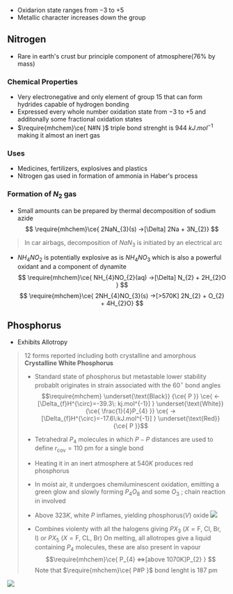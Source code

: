 - Oxidarion state ranges from $-3$ to $+5$ 
- Metallic character increases down the group


## Nitrogen

- Rare in earth's crust bur principle component of atmosphere($76$% by mass)

### Chemical Properties 
- Very electronegative and only element of group $15$ that can form hydrides capable of hydrogen bonding 
- Expressed every whole number oxidation state from $-3$ to $+5$ and additonally some fractional oxidation states 
- $\require{mhchem}\ce{ N#N }$ triple bond strenght is $944\: kJ.mol^{-1}$ making it almost an inert gas 

### Uses 
- Medicines, fertilizers, explosives and plastics 
- Nitrogen gas used in formation of ammonia in Haber's process 


### Formation of $N_{2}$ gas 
- Small amounts can be prepared by thermal decomposition of sodium azide
$$
\require{mhchem}\ce{ 2NaN_{3}(s) ->[\Delta] 2Na + 3N_{2}}
$$
>In car airbags, decomposition of $NaN_{3}$ is initiated by an electrical arc 

- $NH_{4}NO_{2}$ is potentially explosive as is $NH_{4}NO_{3}$ which is also a powerful oxidant and a component of dynamite 
$$
\require{mhchem}\ce{ NH_{4}NO_{2}(aq) ->[\Delta] N_{2} + 2H_{2}O }
$$
$$
\require{mhchem}\ce{ 2NH_{4}NO_{3}(s) ->[>570K] 2N_{2} + O_{2} + 4H_{2}O}
$$


## Phosphorus 
- Exhibits Allotropy 
>$12$ forms reported including both crystalline and amorphous 
> **Crystalline White Phosphorus**
> - Standard state of phosphorus but metastable 
> 	lower stability probablt originates in strain associated with the $60^{\circ}$ bond angles 
> 	$$\require{mhchem} \underset{\text{Black}} {\ce{ P }} \ce{ <-[\Delta_{f}H^{\circ}=-39.3\: kj.mol^{-1}] } \underset{\text{White}}{\ce{ \frac{1}{4}P_{4} }} \ce{ ->[\Delta_{f}H^{\circ}=-17.6\:kJ.mol^{-1}] } \underset{\text{Red}} {\ce{ P }}$$
> 	
> - Tetrahedral $P_{4}$ molecules in which $P-P$ distances are used to define $r_{\text{cov}}=110\:\text{pm}$ for a single bond 
> - Heating it in an inert atmosphere at $540K$ produces red phosphorus 
>  - In moist air, it undergoes chemiluminescent oxidation, emitting a green glow and slowly forming $P_{4}O_{8}$ and some $O_{3}$  ; chain reaction in involved
>  - Above $323K$, white $P$ inflames, yielding phosphorus($V$) oxide 
> 	 ![](https://i.imgur.com/M8raous.png)
> - Combines violenty with all the halogens giving $PX_{3}$ ($X=\text{F, Cl, Br, I}$) or $PX_{5}$ ($X=\text{F, CL, Br}$) 
> On melting, all allotropes give a liquid containing $P_{4}$ molecules, these are also present in vapour 
> $$\require{mhchem}\ce{ P_{4} <=>[above 1070K]P_{2} }
$$
>Note that $\require{mhchem}\ce{ P#P }$ bond lenght is $187\:\text{pm}$

![](https://i.imgur.com/1N0tRdX.png)

